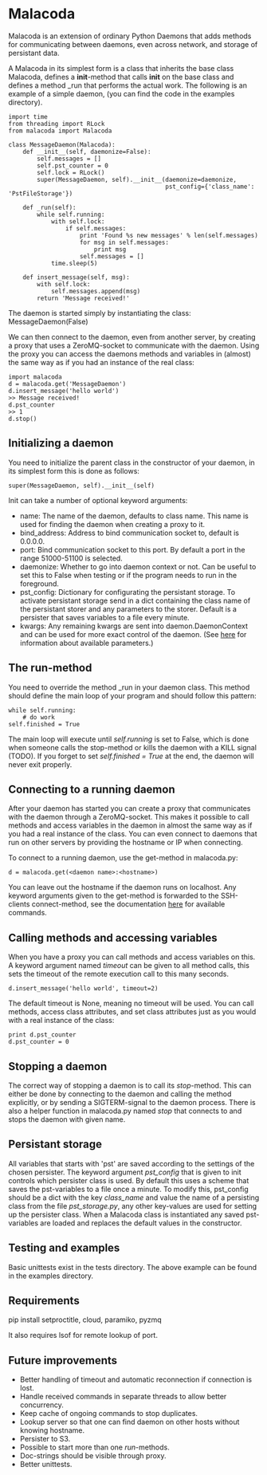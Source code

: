 
Malacoda
========

Malacoda is an extension of ordinary Python Daemons that adds methods for communicating
between daemons, even across network, and storage of persistant data.

A Malacoda in its simplest form is a class that inherits the base class Malacoda, defines a __init__-method that calls __init__ on the base class and defines a method _run that performs the actual work.
The following is an example of a simple daemon, (you can find the code in the examples directory).

    import time
    from threading import RLock
    from malacoda import Malacoda

    class MessageDaemon(Malacoda):
        def __init__(self, daemonize=False):
            self.messages = []
            self.pst_counter = 0
            self.lock = RLock()
            super(MessageDaemon, self).__init__(daemonize=daemonize,
                                                pst_config={'class_name': 'PstFileStorage'})

        def _run(self):
            while self.running:
                with self.lock:
                    if self.messages:
                        print 'Found %s new messages' % len(self.messages)
                        for msg in self.messages:
                            print msg
                        self.messages = []
                time.sleep(5)

        def insert_message(self, msg):
            with self.lock:
                self.messages.append(msg)
            return 'Message received!'
            
The daemon is started simply by instantiating the class:
    MessageDaemon(False)

We can then connect to the daemon, even from another server, by creating a proxy that uses a ZeroMQ-socket to communicate with the daemon. Using the proxy you can access the daemons methods and variables in (almost) the same way as if you had an instance of the real class:

    import malacoda
    d = malacoda.get('MessageDaemon')
    d.insert_message('hello world')
    >> Message received!
    d.pst_counter
    >> 1
    d.stop()

    
Initializing a daemon
---------------------
You need to initialize the parent class in the constructor of your daemon, in its simplest form
this is done as follows:

    super(MessageDaemon, self).__init__(self)

Init can take a number of optional keyword arguments:
 - name: The name of the daemon, defaults to class name. This name is used for finding the
 daemon when creating a proxy to it.
 - bind_address: Address to bind communication socket to, default is 0.0.0.0.
 - port: Bind communication socket to this port. By default a port in the range 51000-51100 is selected.
 - daemonize: Whether to go into daemon context or not. Can be useful to set this to False when
 testing or if the program needs to run in the foreground.
 - pst_config: Dictionary for configurating the persistant storage. To activate persistant storage send in a dict containing the class name of the persistant storer and any parameters to the storer. Default is a persister that saves variables to a file every minute.
 - kwargs: Any remaining kwargs are sent into daemon.DaemonContext and can be used for more exact control of the daemon. (See [here](http://legacy.python.org/dev/peps/pep-3143/#daemoncontext-objects) for information about available parameters.)

The run-method
--------------
You need to override the method _run in your daemon class. This method should define the main loop of your program and should follow this pattern:

    while self.running:
        # do work
    self.finished = True

The main loop will execute until *self.running* is set to False, which is done when someone calls the stop-method or kills the daemon with a KILL signal (TODO).
If you forget to set *self.finished = True* at the end, the daemon will never exit properly.

Connecting to a running daemon
------------------------------
After your daemon has started you can create a proxy that communicates with the daemon through a ZeroMQ-socket. This makes it possible to call methods and access variables in the daemon in almost the same way as if you had a real instance of the class. You can even connect to daemons that run on other servers by providing the hostname or IP when connecting.

To connect to a running daemon, use the get-method in malacoda.py:

    d = malacoda.get(<daemon name>:<hostname>)

You can leave out the hostname if the daemon runs on localhost.
Any keyword arguments given to the get-method is forwarded to the SSH-clients connect-method, see the documentation [here](http://docs.paramiko.org/en/latest/api/client.html#paramiko.client.SSHClient.connect) for available commands. 

Calling methods and accessing variables
---------------------------------------
When you have a proxy you can call methods and access variables on this.
A keyword argument named *timeout* can be given to all method calls, this sets the timeout of the remote execution call to this many seconds.

    d.insert_message('hello world', timeout=2)

The default timeout is None, meaning no timeout will be used.
You can call methods, access class attributes, and set class attributes just as you would with a real instance of the class:

    print d.pst_counter
    d.pst_counter = 0

Stopping a daemon
-----------------
The correct way of stopping a daemon is to call its *stop*-method. This can either be done by connecting to the daemon and calling the method explicitly, or by sending a SIGTERM-signal to the daemon process. There is also a helper function in malacoda.py named *stop* that connects to and stops the daemon with given name.

Persistant storage
------------------
All variables that starts with 'pst' are saved according to the settings of the chosen persister. The keyword argument *pst_config* that is given to init controls which persister class is used. By default this uses a scheme that saves the pst-variables to a file once a minute.
To modify this, pst_config should be a dict with the key *class_name* and value the name of a persisting class from the file *pst_storage.py*, any other key-values are used for setting up the persister class. 
When a Malacoda class is instantiated any saved pst-variables are loaded and replaces the default values in the constructor.

Testing and examples
--------------------
Basic unittests exist in the tests directory.
The above example can be found in the examples directory.

Requirements
------------
pip install setproctitle, cloud, paramiko, pyzmq

It also requires lsof for remote lookup of port.

Future improvements
-------------------
 - Better handling of timeout and automatic reconnection if connection is lost.
 - Handle received commands in separate threads to allow better concurrency.
 - Keep cache of ongoing commands to stop duplicates.
 - Lookup server so that one can find daemon on other hosts without knowing hostname.
 - Persister to S3.
 - Possible to start more than one *run*-methods.
 - Doc-strings should be visible through proxy.
 - Better unittests.
 
